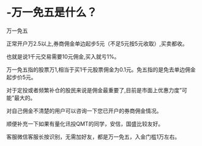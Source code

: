 # -万一免五是什么？



万一免五


正常开户万2.5以上,券商佣金单边起步5元（不足5元按5元收取）,买卖都收。

也就是说1千元交易需要10元佣金,买入就亏1%。

万一免五指的股票万1,相当于买1千元股票佣金为0.1元。免五指的是免去单边佣金起步价5元。

对于定投或者频繁补仓的股民来说是佣金最重要了,目前是市面上优惠力度”可能”最大的。

对自己佣金不清楚的用户可以咨询一下您已开户的券商佣金情况。

顺便补充一下如果有量化讯投QMT的同学，安信，国盛比较友好。

客服微信客服长按识别，无需加好友，都是万一免五，入金门槛1万左右。
